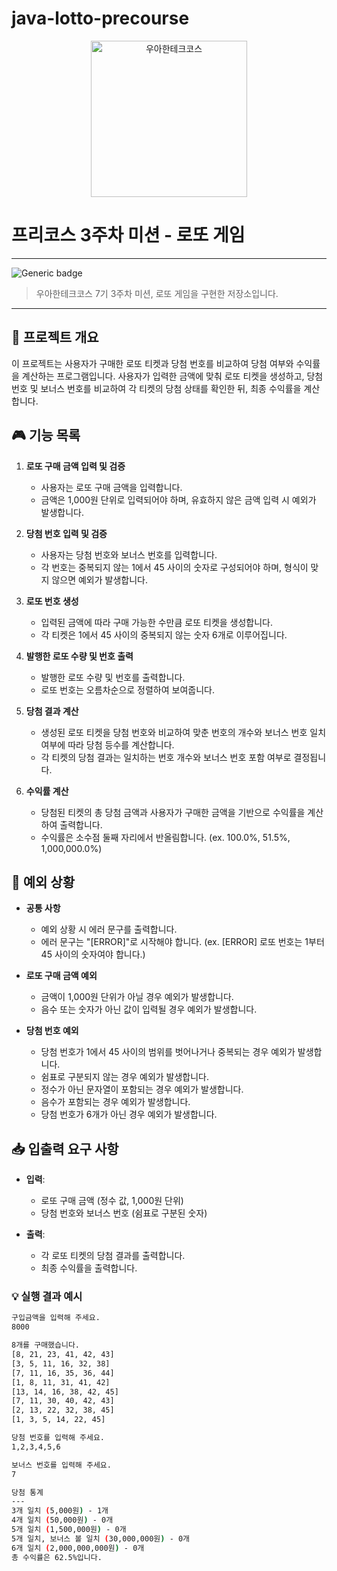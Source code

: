 # java-lotto-precourse

<p align="center">
    <img src="https://i.namu.wiki/i/SkMTyiOBeQBy4NXE89AWo53cPQM1lMbEz82RGF8MTdhB9xjLY5WSV7u9NXMVbxfQ5Ie84YQd9l96-tyTbCDZFQ.webp" alt="우아한테크코스" width="250px">
</p>

# 프리코스 3주차 미션 - 로또 게임

---

![Generic badge](https://img.shields.io/badge/precourse-week3-green.svg)

> 우아한테크코스 7기 3주차 미션, 로또 게임을 구현한 저장소입니다.

---

## 📝 프로젝트 개요

이 프로젝트는 사용자가 구매한 로또 티켓과 당첨 번호를 비교하여 당첨 여부와 수익률을 계산하는 프로그램입니다. 사용자가 입력한 금액에 맞춰 로또 티켓을 생성하고, 당첨 번호 및 보너스 번호를 비교하여 각 티켓의 당첨 상태를 확인한 뒤, 최종 수익률을 계산합니다.

## 🎮 기능 목록

1. **로또 구매 금액 입력 및 검증**
   - 사용자는 로또 구매 금액을 입력합니다.
   - 금액은 1,000원 단위로 입력되어야 하며, 유효하지 않은 금액 입력 시 예외가 발생합니다.

2. **당첨 번호 입력 및 검증**
   - 사용자는 당첨 번호와 보너스 번호를 입력합니다.
   - 각 번호는 중복되지 않는 1에서 45 사이의 숫자로 구성되어야 하며, 형식이 맞지 않으면 예외가 발생합니다.

3. **로또 번호 생성**
   - 입력된 금액에 따라 구매 가능한 수만큼 로또 티켓을 생성합니다.
   - 각 티켓은 1에서 45 사이의 중복되지 않는 숫자 6개로 이루어집니다.

4. **발행한 로또 수량 및 번호 출력**
   - 발행한 로또 수량 및 번호를 출력합니다.
   - 로또 번호는 오름차순으로 정렬하여 보여줍니다.

5. **당첨 결과 계산**
   - 생성된 로또 티켓을 당첨 번호와 비교하여 맞춘 번호의 개수와 보너스 번호 일치 여부에 따라 당첨 등수를 계산합니다.
   - 각 티켓의 당첨 결과는 일치하는 번호 개수와 보너스 번호 포함 여부로 결정됩니다.

7. **수익률 계산**
   - 당첨된 티켓의 총 당첨 금액과 사용자가 구매한 금액을 기반으로 수익률을 계산하여 출력합니다.
   - 수익률은 소수점 둘째 자리에서 반올림합니다. (ex. 100.0%, 51.5%, 1,000,000.0%)

## 🚀 예외 상황
- **공통 사항**
  - 예외 상황 시 에러 문구를 출력합니다.
  - 에러 문구는 "[ERROR]"로 시작해야 합니다. (ex. [ERROR] 로또 번호는 1부터 45 사이의 숫자여야 합니다.)

- **로또 구매 금액 예외**
  - 금액이 1,000원 단위가 아닐 경우 예외가 발생합니다.
  - 음수 또는 숫자가 아닌 값이 입력될 경우 예외가 발생합니다.

- **당첨 번호 예외**
  - 당첨 번호가 1에서 45 사이의 범위를 벗어나거나 중복되는 경우 예외가 발생합니다.
  - 쉼표로 구분되지 않는 경우 예외가 발생합니다.
  - 정수가 아닌 문자열이 포함되는 경우 예외가 발생합니다.
  - 음수가 포함되는 경우 예외가 발생합니다.
  - 당첨 번호가 6개가 아닌 경우 예외가 발생합니다.

## 📥 입출력 요구 사항

- **입력**:
  - 로또 구매 금액 (정수 값, 1,000원 단위)
  - 당첨 번호와 보너스 번호 (쉼표로 구분된 숫자)

- **출력**:
  - 각 로또 티켓의 당첨 결과를 출력합니다.
  - 최종 수익률을 출력합니다.

### 💡 실행 결과 예시

```bash
구입금액을 입력해 주세요.
8000

8개를 구매했습니다.
[8, 21, 23, 41, 42, 43] 
[3, 5, 11, 16, 32, 38] 
[7, 11, 16, 35, 36, 44] 
[1, 8, 11, 31, 41, 42] 
[13, 14, 16, 38, 42, 45] 
[7, 11, 30, 40, 42, 43] 
[2, 13, 22, 32, 38, 45] 
[1, 3, 5, 14, 22, 45]

당첨 번호를 입력해 주세요.
1,2,3,4,5,6

보너스 번호를 입력해 주세요.
7

당첨 통계
---
3개 일치 (5,000원) - 1개
4개 일치 (50,000원) - 0개
5개 일치 (1,500,000원) - 0개
5개 일치, 보너스 볼 일치 (30,000,000원) - 0개
6개 일치 (2,000,000,000원) - 0개
총 수익률은 62.5%입니다.
